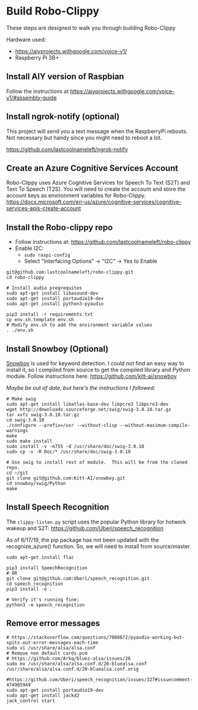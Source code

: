# Build Robo-Clippy

These steps are designed to walk you through building Robo-Clippy

Hardware used:
* https://aiyprojects.withgoogle.com/voice-v1/
* Raspberry Pi 3B+

## Install AIY version of Raspbian

Follow the instructions at https://aiyprojects.withgoogle.com/voice-v1/#assembly-guide

## Install ngrok-notify (optional)

This project will send you a text message when the RaspberryPi reboots.  Not necessary but handy since you might need to reboot a lot.

https://github.com/lastcoolnameleft/ngrok-notify

## Create an Azure Cognitive Services Account

Robo-Clippy uses Azure Cognitive Services for Speech To Text (S2T) and Text To Speech (T2S).  You will need to create the account and store the account keys as environment variables for Robo-Clippy.
https://docs.microsoft.com/en-us/azure/cognitive-services/cognitive-services-apis-create-account



## Install the Robo-clippy repo

* Follow instructions at: https://github.com/lastcoolnameleft/robo-clippy
* Enable I2C:
    * `sudo raspi-config`
    * Select "Interfacing Options" -> "I2C" -> Yes to Enable


```shell
git@github.com:lastcoolnameleft/robo-clippy.git
cd robo-clippy

# Install audio preqrequites
sudo apt-get install libasound-dev
sudo apt-get install portaudio19-dev
sudo apt-get install python3-pyaudio

pip3 install -r requirements.txt
cp env.sh.template env.sh
# Modify env.sh to add the environment variable values
. ./env.sh
```

## Install Snowboy (Optional)

[Snowboy](https://snowboy.kitt.ai/) is used for keyword detection.  I could not find an easy way to install it, so I compiled from source to get the compiled library and Python module.  Follow instructions here:  https://github.com/kitt-ai/snowboy

*Maybe be out of date, but here's the instructions I followed*:

```
# Make swig
sudo apt-get install libatlas-base-dev libpcre3 libpcre3-dev
wget http://downloads.sourceforge.net/swig/swig-3.0.10.tar.gz
tar xvfz swig-3.0.10.tar.gz 
cd swig-3.0.10
./configure --prefix=/usr --without-clisp --without-maximum-compile-warnings
make
sudo make install
sudo install -v -m755 -d /usr/share/doc/swig-3.0.10
sudo cp -v -R Doc/* /usr/share/doc/swig-3.0.10

# Use swig to install rest of module.  This will be from the cloned repo.
cd ~/git
git clone git@github.com:Kitt-AI/snowboy.git
cd snowboy/swig/Python
make
```

## Install Speech Recognition

The `clippy-listen.py` script uses the popular Python library for hotwork wakeup and S2T:  https://github.com/Uberi/speech_recognition

As of 6/17/19, the pip package has not been updated with the recognize_azure() function.  So, we will need to install from source/master.

```shell
sudo apt-get install flac

pip3 install SpeechRecognition
# OR
git clone git@github.com:Uberi/speech_recognition.git
cd speech_recognition
pip3 install -e .

# Verify it's running fine:
python3 -m speech_recognition
```

## Remove error messages

```shell
# https://stackoverflow.com/questions/7088672/pyaudio-working-but-spits-out-error-messages-each-time
sudo vi /usr/share/alsa/alsa.conf
# Remove non default cards.pcm
# https://github.com/Arkq/bluez-alsa/issues/26
sudo mv /usr/share/alsa/alsa.conf.d/20-bluealsa.conf /usr/share/alsa/alsa.conf.d/20-bluealsa.conf.orig

#https://github.com/Uberi/speech_recognition/issues/327#issuecomment-474905949
sudo apt-get install portaudio19-dev
sudo apt-get install jackd2
jack_control start
```
